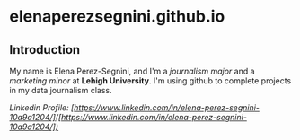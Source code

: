 # elenaperezsegnini.github.io
## Introduction
My name is Elena Perez-Segnini, and I'm a *journalism major* and a *marketing minor* at **Lehigh University**. I'm using github to complete projects in my data journalism class. 

*Linkedin Profile: [https://www.linkedin.com/in/elena-perez-segnini-10a9a1204/]([https://www.linkedin.com/in/elena-perez-segnini-10a9a1204/])*
